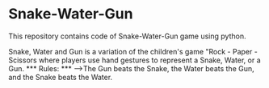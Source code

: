 # Snake-Water-Gun
This repository contains code of Snake-Water-Gun game using python.

Snake, Water and Gun is a variation of the children's game "Rock - Paper - Scissors  where players use hand gestures to represent a Snake, Water, or a Gun. 
        *** Rules: ***
-->The Gun beats the Snake, the Water beats the Gun, and the Snake beats the Water.
